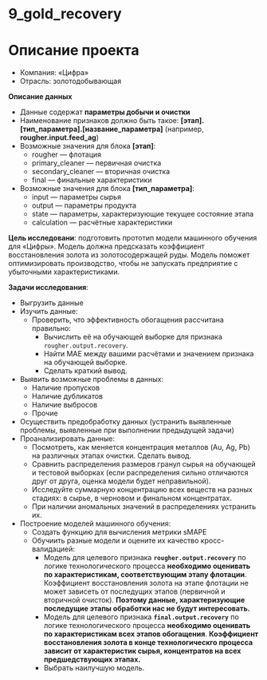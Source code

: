 # 9_gold_recovery
# Описание проекта
* Компания: «Цифра»
* Отрасль: золотодобывающая


**Описание данных**
* Данные содержат **параметры добычи и очистки**
* Наименование признаков должно быть такое: **[этап].[тип_параметра].[название_параметра]** (например, **rougher.input.feed_ag**)
* Возможные значения для блока **[этап]**:
    - rougher — флотация
    - primary_cleaner — первичная очистка
    - secondary_cleaner — вторичная очистка
    - final — финальные характеристики
* Возможные значения для блока **[тип_параметра]**:
    - input — параметры сырья
    - output — параметры продукта
    - state — параметры, характеризующие текущее состояние этапа
    - calculation — расчётные характеристики


**Цель исследовани**: подготовить прототип модели машинного обучения для «Цифры». Модель должна предсказать коэффициент восстановления золота из золотосодержащей руды. Модель поможет оптимизировать производство, чтобы не запускать предприятие с убыточными характеристиками.


**Задачи исследования**:
* Выгрузить данные
* Изучить данные:
    - Проверить, что эффективность обогащения рассчитана правильно:
        - Вычислить её на обучающей выборке для признака `rougher.output.recovery`.
        - Найти MAE между вашими расчётами и значением признака на обучающей выборке.
        - Сделать краткий вывод.
* Выявить возможные проблемы в данных:
    - Наличие пропусков
    - Наличие дубликатов
    - Наличие выбросов
    - Прочие
* Осуществить предобработку данных (устранить выявленные проблемы, выявленные при выполнении предыдущей задачи)
* Проанализировать данные:
    - Посмотреть, как меняется концентрация металлов (Au, Ag, Pb) на различных этапах очистки. Сделать вывод.
    - Сравнить распределения размеров гранул сырья на обучающей и тестовой выборках (если распределения сильно отличаются друг от друга, оценка модели будет неправильной).
    - Исследуйте суммарную концентрацию всех веществ на разных стадиях: в сырье, в черновом и финальном концентратах.
    - При наличии аномальных значений в распределениях устранить их.
* Построение моделей машинного обучения:
    - Создать функцию для вычисления метрики sMAPE
    - Обучиить разные модели и оцените их качество кросс-валидацией:
        - Модель для целевого признака **`rougher.output.recovery`** по логике технологического процесса **необходимо оценивать по характеристикам, соответствующим этапу флотации**. Коэффициент восстановления золота на этапе флотации не может зависеть от последущих этапов (первичной и вторичной очисток). **Поэтому данные, характеризующие последущие этапы обработки нас не будут интересовать.**
        - Модель для целевого признака **`final.output.recovery`** по логике технологического процесса **необходимо оценивать по  характеристикам всех этапов обогащения**. **Коэффициент восстановления золота в конце технологическго процесса зависит от характеристик сырья, концентратов на всех предшедствующих этапах.**
        - Выбрать наилучшую модель.
